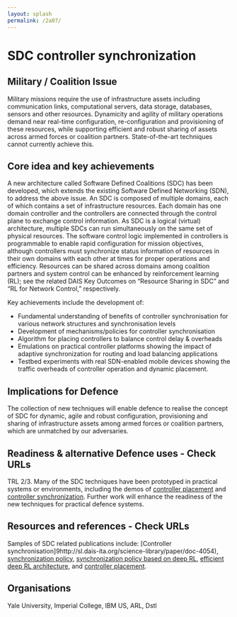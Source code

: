 ```yaml
---
layout: splash
permalink: /2a07/
---
```


# SDC controller synchronization

<!-- [Watch the video](https://ibm.box.com/xxx) -->

## Military / Coalition Issue
Military missions require the use of infrastructure assets including communication links, computational servers, data storage, databases, sensors and other resources.  Dynamicity and agility of military operations demand near real-time configuration, re-configuration and provisioning of these resources, while supporting efficient and robust sharing of assets across armed forces or coalition partners.  State-of-the-art techniques cannot currently achieve this.

## Core idea and key achievements
A new architecture called Software Defined Coalitions (SDC) has been developed, which extends the existing Software Defined Networking (SDN), to address the above issue. An SDC is composed of multiple domains, each of which contains a set of infrastructure resources.  Each domain has one domain controller and the controllers are connected through the control plane to exchange control information. As SDC is a logical (virtual) architecture, multiple SDCs can run simultaneously on the same set of physical resources. The software control logic implemented in controllers is programmable to enable rapid configuration for mission objectives, although controllers must synchronize status information of resources in their own domains with each other at times for proper operations and efficiency. Resources can be shared across domains among coalition partners and system control can be enhanced by reinforcement learning (RL); see the related DAIS Key Outcomes on “Resource Sharing in SDC” and “RL for Network Control,” respectively.

Key achievements include the development of: 
-	Fundamental understanding of benefits of controller synchronisation for various network structures and synchronisation levels
-	Development of mechanisms/policies for controller synchronisation
- Algorithm for placing controllers to balance control delay & overheads
-	Emulations on practical controller platforms showing the impact of adaptive synchronization for routing and load balancing applications
- Testbed experiments with real SDN-enabled mobile devices showing the traffic overheads of controller operation and dynamic placement.

<!-- ![image info](/dais/achievements/images/1a02_figure1.jpg) -->

## Implications for Defence
The collection of new techniques will enable defence to realise the concept of SDC for dynamic, agile and robust configuration, provisioning and sharing of infrastructure assets among armed forces or coalition partners, which are unmatched by our adversaries. 

## Readiness & alternative Defence uses - Check URLs
TRL 2/3. Many of the SDC techniques have been prototyped in practical systems or environments, including the demos of [controller placement](https://dais-ita.org/node/2584) and [controller synchronization](https://dais-ita.org/node/3983). Further work will enhance the readiness of the new techniques for practical defence systems. 

## Resources and references - Check URLs
Samples of SDC related publications include: [Controller synchronisation]9http://sl.dais-ita.org/science-library/paper/doc-4054), [synchronization policy]( ), [synchronization policy based on deep RL]( ), [efficient deep RL architecture]( ), and [controller placement]( ).

## Organisations
Yale University, Imperial College, IBM US, ARL, Dstl
